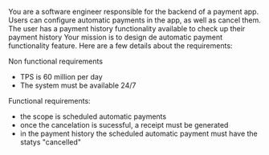 You are a software engineer responsible for the backend of a payment app. Users can configure automatic payments in the app, as well as cancel them. The user has a payment history functionality available to check up their payment history
Your mission is to design de automatic payment functionality feature. Here are a few details about the requirements:

Non functional requirements
- TPS is 60 million per day
- The system must be available 24/7

Functional requirements:
- the scope is scheduled automatic payments
- once the cancelation is sucessful, a receipt must be generated
- in the payment history the scheduled automatic payment must have the statys "cancelled"

